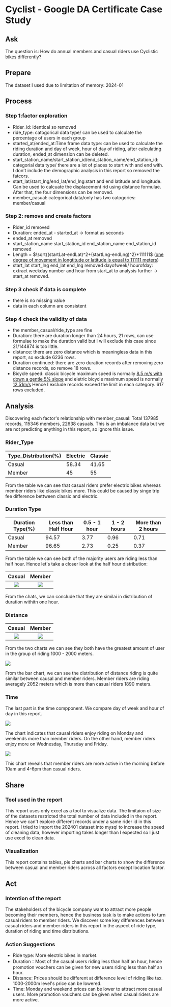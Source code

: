 # Cyclist - Google DA Certificate Case Study
## Ask
The question is: How do annual members and casual riders use Cyclistic bikes differently?
## Prepare
The dataset I used due to limitation of memory: 2024-01
## Process
### Step 1:factor exploration
- Rider_id: identical so removed
- ride_type: catogorical data type/ can be used to calculate the percentage of users in each group
- started_at/ended_at:Time frame data type: can be used to calculate the riding duration and day of week, hour of day of riding, after calculating duration, ended_at dimension can be deleted.
- start_station_name/start_station_id/end_station_name/end_station_id: categorial data type/ there are a lot of places to start with and end with. I don't include the demographic analysis in this report so removed the fatcors.
- start_lat/start_lng/end_lat/end_lng:start and end latitude and longitude. Can be used to calcuate the displacement rid using distance formulae. After that, the four dimensions can be removed.
- member_casual: categorical data/only has two catogories: member/casual
### Step 2: remove and create factors
- Rider_id removed
- Duration: ended_at - started_at -> format as seconds
- ended_at removed
- start_station_name	start_station_id	end_station_name	end_station_id removed
- Length = $`\sqrt{(startLat-endLat)^2+(startLng-endLng)^2}*111111`$ ([one degree of movement in longtitude or latitude is equal to 111111 meters](https://gis.stackexchange.com/questions/5821/calculating-latitude-longitude-x-miles-from-point#:~:text=The%20northwards%20displacement%20is%20r,(latitude)%20%2F%20111111%20degrees.))
- start_lat	start_lng	end_lat	end_lng removed
  dayofweek/ hourofday: extract weekday number and hour from start_at to analysis further -> start_at removed.
### Step 3 check if data is complete
- there is no missing value
- data in each column are consistent
### Step 4 check the validity of data
- the member_casual/ride_type are fine
- Duration: there are duration longer than 24 hours, 21 rows, can use formulae to make the duration valid but I will exclude this case since 21/144874 is too little.
- distance: there are zero distance which is meaningless data in this report, so exclude 6236 rows.
- Duration continued: there are zero duration records after removing zero distance records, so remove 18 rows.
- Bicycle speed: classic bicycle maximum speed is normally [8.5 m/s with down a gentle 5% slope](https://road-bike.co.uk/articles/average-speed.php#:~:text=Average%20speed%20-%20indications&text=Beginner%2C%20short%20distance%20(say%2010,)%3A%20average%20around%2016-19) and eletric bicycle maximum speed is normally [12.51m/s](https://www.gazellebikes.com/en-us/how-fast-do-electric-bikes-go#:~:text=Pedal%20assist%20motor&text=Most%20ebikes%20stop%20providing%20electric,into%20the%20current%20classification%20system.) Hence I exclude records exceed the limit in each category. 617 rows excluded.
## Analysis
Discovering each factor's relationship with member_casual:
Total 137985 records, 115346 members, 22638 casuals. This is an imbalance data but we are not predicting anything in this report, so ignore this issue.
### Rider_Type
Type_Distribution(%)  | Electric | Classic
------------- | ------------- | -------------
Casual  | 58.34  |  41.65
Member  | 45  |  55

From the table we can see that casual riders prefer electric bikes whereas member riders like classic bikes more. This could be caused by singe trip fee difference bettween classic and electric.
### Duration Type
Duration Type(%)  | Less than Half Hour | 0.5 - 1 hour | 1 - 2 hours | More than 2 hours
------------- | ------------- | ------------- | ------------- | ------------- 
Casual  | 94.57  |  3.77 | 0.96 | 0.71
Member  | 96.65  |  2.73 | 0.25 | 0.37

From the table we can see both of the majority users are riding less than half hour. Hence let's take a closer look at the half hour distribution:

Casual             |  Member
:-------------------------:|:-------------------------:
![](Casual_Duration_Distribution.png)  |  ![](Member_Duration_Distribution.png)

From the chats, we can conclude that they are similai in distribution of duration withitn one hour.

### Distance 

Casual             |  Member
:-------------------------:|:-------------------------:
![](Casual_Distance_Pie_Chart.png)  |  ![](Member_Distance_Chart.png)

From the two charts we can see they both have the greatest amount of user in the group of riding 1000 - 2000 meters.

![](Casual_and_Member_Distance_Comparison.png)

From the bar chart, we can see the distribution of distance riding is quite similar between causal and member riders. 
Member riders are riding averagely 2052 meters which is more than casual riders 1890 meters.

### Time

The last part is the time compponent. We compare day of week and hour of day in this report.

![](Day_of_Week_Camparison.png)

The chart indicates that causal riders enjoy riding on Monday and weekends more than member riders. On the other hand, member riders enjoy more on Wednesday, Thursday and Friday.

![](Hour_of_Day_Camparison.png)

This chart reveals that member riders are more active in the morning before 10am and 4-6pm than casual riders.

## Share

### Tool used in the report
This report uses only excel as a tool to visualize data. The limitaion of size of the datasets restricted the total number of data included in the report. Hence we can't explore different records under a same rider id in this report. I tried to import the 202401 dataset into mysql to increase the speed of cleaning data, however importing takes longer than I expected so I just use excel to clean data. 

### Visualization
This report contains tables, pie charts and bar charts to show the difference between casual and member riders across all factors except location factor.

## Act

### Intention of the report

The stakeholders of the bicycle company want to attract more people becoming their members, hence the business task is to make actions to turn casual riders to member riders. We discover some key differences between casual riders and member riders in this report in the aspect of ride type, duration of riding and time distributions.

### Action Suggestions

- Ride type: More electric bikes in market.
- Duration：Most of the casual users riding less than half an hour, hence promotion vouchers can be given for new users riding less than half an hour.
- Distance: Prices should be different at difference level of riding like tax. 1000-2000m level's price can be lowered.
- Time: Monday and weekend prices can be lower to attract more casual users. More promotion vouchers can be given when casual riders are more active.


